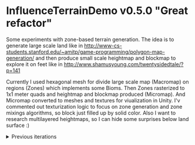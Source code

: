 # InfluenceTerrainDemo v0.5.0 "Great refactor"
Some experiments with zone-based terrain generation. The idea is to generate large scale land like in http://www-cs-students.stanford.edu/~amitp/game-programming/polygon-map-generation/ and then produce small scale heightmap and blockmap to explore it on fееt like in http://www.shamusyoung.com/twentysidedtale/?p=141

Currently I used hexagonal mesh for divide large scale map (Macromap) on regions (Zones) which implements some Bioms. Then Zones rasterized to 1x1 meter quads and heightmap and blockmap produced (Micromap). And Micromap converted to meshes and textures for viualization in Unity. I'v commented out texturization logic to focus on zone generation and zone mixings algorithms, so block just filled up by solid color. Also I want to research multilayered heightmaps, so I can hide some surprises below land surface :)

<details>
 <summary>
  Previous iterations
  </summary>
 <p>
v0.2 reading:
Inverse Distance Weighting http://www.gitta.info/ContiSpatVar/en/html/Interpolatio_learningObject2.xhtml

v0.3 reading:
Rasterization http://www.sunshine2k.de/coding/java/Bresenham/RasterisingLinesCircles.pdf

v0.4 reading:
Compute shaders in Unity 
https://scrawkblog.com/2014/06/24/directcompute-tutorial-for-unity-introduction/ 
http://forum.unity3d.com/threads/compute-shaders.148874/#post-1021130 
https://software.intel.com/en-us/blogs/2014/07/15/an-investigation-of-fast-real-time-gpu-based-image-blur-algorithms
http://www.gamasutra.com/blogs/AndreyMishkinis/20130716/196339/Advanced_Terrain_Texture_Splatting.php
http://gamedevelopment.tutsplus.com/articles/use-tri-planar-texture-mapping-for-better-terrain--gamedev-13821

This milestone is about texture generation. I prefer pregenerate textures for all chunks at start. Some solved tasks of this milestone:

* Span textures across neighbour chunks border:

| Before  | After |
| ------------- | ------------- |
| <img src="/Screenshots/No cross-chunk filtering.jpg?raw=true" width="350">  | <img src="/Screenshots/Cross-chunk filtering.jpg?raw=true" width="350">  |

* Noise-blend texture with rotated and scaled itself to hide repeating pattern:

| Before  | After |
| ------------- | ------------- |
| <img src="/Screenshots/NoMix.jpg?raw=true" width="350">  | <img src="/Screenshots/Mix.jpg?raw=true" width="350">  |
 
* Noise-tint texture at large scale to achieve more organic look:

| Before  | After |
| ------------- | ------------- |
| <img src="/Screenshots/No tint.jpg?raw=true" width="350">  | <img src="/Screenshots/Tint.jpg?raw=true" width="350">  |

* Use of a well-known triplanar texturing to prevent stretching on steep sides:

| Before  | After |
| ------------- | ------------- |
| <img src="/Screenshots/No triplanar.jpg?raw=true" width="350">  | <img src="/Screenshots/Triplanar.jpg?raw=true" width="350">  |

* It was a some challenge to calculate texel world position to implement triplanar texturing. Bilinear world height approximation was no good. See a height isolines:

| Bilinear | Barycentric |
| ------------- | ------------- |
| <img src="/Screenshots/Bilinear height calculation.jpg?raw=true" width="350">  | <img src="/Screenshots/Barycentric height calculation.jpg?raw=true" width="350">  |

And an example of result texturing (relief and biomes generation is still completely dumb, bump mapping/specular is left for future work also):

<img src="/Screenshots/SimpleTextured.jpg?raw=true">
</p>
</details>
